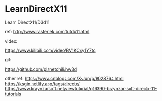 # LearnDirectX11
Learn DirectX11/D3d11

ref:
http://www.rastertek.com/tutdx11.html



video:

https://www.bilibili.com/video/BV1KC4y1Y7tc



git:

https://github.com/planetchili/hw3d

other ref:
https://www.cnblogs.com/X-Jun/p/9028764.html
https://ksgin.netlify.app/tags/directx/
https://www.braynzarsoft.net/viewtutorial/q16390-braynzar-soft-directx-11-tutorials
